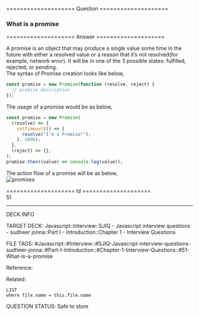 ==================== Question ====================  

### What is a promise  

==================== Answer ====================  

A promise is an object that may produce a single value some time in the future
with either a resolved value or a reason that it’s not resolved(for example,
network error). It will be in one of the 3 possible states: fulfilled, rejected,
or pending.  
The syntax of Promise creation looks like below,

```javascript
const promise = new Promise(function (resolve, reject) {
  // promise description
});
```

The usage of a promise would be as below,

```javascript
const promise = new Promise(
  (resolve) => {
    setTimeout(() => {
      resolve("I'm a Promise!");
    }, 5000);
  },
  (reject) => {},
);
promise.then((value) => console.log(value));
```

The action flow of a promise will be as below,  
![promises](../../../../images/promises.png)

==================== Id ====================  
51

---

DECK INFO

TARGET DECK: Javascript::Interview::SJIQ - Javascript interview questions - sudheer jonna::Part I - Introduction::Chapter 1 - Interview Questions

FILE TAGS: #Javascript::#Interview::#SJIQ-Javascript-interview-questions-sudheer-jonna::#Part-I-Introduction::#Chapter-1-Interview-Questions::#51-What-is-a-promise

Reference:

Related:

```dataview
LIST
where file.name = this.file.name
```

QUESTION STATUS: Safe to store

